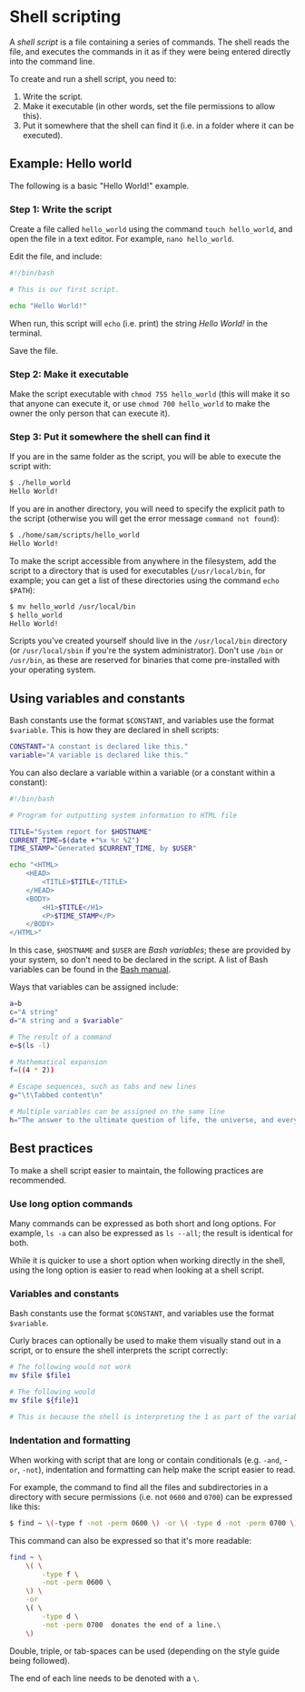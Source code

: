 # Shell scripting

A _shell script_ is a file containing a series of commands. The shell reads the file, and executes the commands in it as if they were being entered directly into the command line.

To create and run a shell script, you need to:

1. Write the script.
2. Make it executable (in other words, set the file permissions to allow this).
3. Put it somewhere that the shell can find it (i.e. in a folder where it can be executed).

## Example: Hello world

The following is a basic "Hello World!" example.

### Step 1: Write the script

Create a file called `hello_world` using the command `touch hello_world`, and open the file in a text editor. For example, `nano hello_world`.

Edit the file, and include:

```bash
#!/bin/bash

# This is our first script.

echo "Hello World!"
```

When run, this script will `echo` (i.e. print) the string _Hello World!_ in the terminal.

Save the file.

### Step 2: Make it executable

Make the script executable with `chmod 755 hello_world` (this will make it so that anyone can execute it, or use `chmod 700 hello_world` to make the owner the only person that can execute it).

### Step 3: Put it somewhere the shell can find it

If you are in the same folder as the script, you will be able to execute the script with:

```bash
$ ./hello_world
Hello World!
```

If you are in another directory, you will need to specify the explicit path to the script (otherwise you will get the error message `command not found`):

```bash
$ ./home/sam/scripts/hello_world
Hello World!
```

To make the script accessible from anywhere in the filesystem, add the script to a directory that is used for executables (`/usr/local/bin`, for example; you can get a list of these directories using the command `echo $PATH`):

```bash
$ mv hello_world /usr/local/bin
$ hello_world
Hello World!
```

Scripts you've created yourself should live in the `/usr/local/bin` directory (or `/usr/local/sbin` if you're the system administrator). Don't use `/bin` or `/usr/bin`, as these are reserved for binaries that come pre-installed with your operating system.

## Using variables and constants

Bash constants use the format `$CONSTANT`, and variables use the format `$variable`. This is how they are declared in shell scripts:

```bash
CONSTANT="A constant is declared like this."
variable="A variable is declared like this."
```

You can also declare a variable within a variable (or a constant within a constant):

```bash
#!/bin/bash

# Program for outputting system information to HTML file

TITLE="System report for $HOSTNAME"
CURRENT_TIME=$(date +"%x %r %Z")
TIME_STAMP="Generated $CURRENT_TIME, by $USER"

echo "<HTML>
    <HEAD>
        <TITLE>$TITLE</TITLE>
    </HEAD>
    <BODY>
        <H1>$TITLE</H1>
        <P>$TIME_STAMP</P>
    </BODY>
</HTML>"
```

In this case, `$HOSTNAME` and `$USER` are _Bash variables_; these are provided by your system, so don't need to be declared in the script. A list of Bash variables can be found in the [Bash manual](https://www.gnu.org/software/bash/manual/html_node/Bash-Variables.html).

Ways that variables can be assigned include:

```bash
a=b
c="A string"
d="A string and a $variable"

# The result of a command
e=$(ls -l)

# Mathematical expansion
f=((4 * 2))

# Escape sequences, such as tabs and new lines
g="\t\Tabbed content\n"

# Multiple variables can be assigned on the same line
h="The answer to the ultimate question of life, the universe, and everything is " i=42
```

## Best practices

To make a shell script easier to maintain, the following practices are recommended.

### Use long option commands

Many commands can be expressed as both short and long options. For example, `ls -a` can also be expressed as `ls --all`; the result is identical for both.

While it is quicker to use a short option when working directly in the shell, using the long option is easier to read when looking at a shell script.

### Variables and constants

Bash constants use the format `$CONSTANT`, and variables use the format `$variable`.

Curly braces can optionally be used to make them visually stand out in a script, or to ensure the shell interprets the script correctly:

```bash
# The following would not work
mv $file $file1

# The following would
mv $file ${file}1

# This is because the shell is interpreting the 1 as part of the variable name
```

### Indentation and formatting

When working with script that are long or contain conditionals (e.g. `-and`, -`or`, `-not`), indentation and formatting can help make the script easier to read.

For example, the command to find all the files and subdirectories in a directory with secure permissions (i.e. not `0600` and `0700`) can be expressed like this:

```bash
$ find ~ \(-type f -not -perm 0600 \) -or \( -type d -not -perm 0700 \)
```

This command can also be expressed so that it's more readable:

```bash
find ~ \
    \( \
        -type f \
        -not -perm 0600 \
    \) \
    -or
    \( \
        -type d \
        -not -perm 0700  donates the end of a line.\
    \)
```

Double, triple, or tab-spaces can be used (depending on the style guide being followed).

The end of each line needs to be denoted with a `\`.
